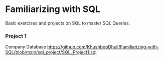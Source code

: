 # Familiarizing with SQL
 Basic exercises and projects on SQL to master SQL Queries.
 
 ### Project 1
Company Database
https://github.com/KhushbooDhull/Familiarizing-with-SQL/blob/main/sql_project/SQL_Project1.sql

